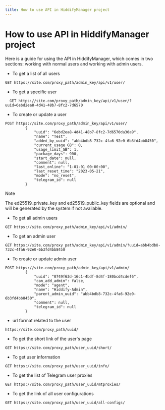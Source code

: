 ```yaml
---
title: How to use API in HiddifyManager project
---
```


# How to use API in HiddifyManager project

Here is a guide for using the API in HiddifyManager, which comes in two sections: working with normal users and working with admin users.

* To get a list of all users
  
```
GET https://site.com/proxy_path/admin_key/api/v1/user/
```

* To get a specific user

```
  GET https://site.com/proxy_path/admin_key/api/v1/user/?uuid=6ebd2ea8-4d41-48b7-8fc2-7d6570
```

* To create or update a user

```
POST https://site.com/proxy_path/admin_key/api/v1/user/
         {
             "uuid": "6ebd2ea8-4d41-48b7-8fc2-7d6570da30a9",
             "name": "Test",
             "added_by_uuid": "abb4bdb8-732c-4fa6-92e0-6b3fd4bb8450",
             "current_usage_GB": 0,
             "usage_limit_GB": 1,
             "package_days": 900,
             "start_date": null,
             "comment": null,
             "last_online": "1-01-01 00:00:00",
             "last_reset_time": "2023-05-21",
             "mode": "no_reset",
             "telegram_id": null
         }
```
> [!Note]
> The ed25519_private_key and ed25519_public_key fields are optional and will be generated by the system if not available.

* To get all admin users
```
GET https://site.com/proxy_path/admin_key/api/v1/admin/
```
* To get an admin user
```
GET https://site.com/proxy_path/admin_key/api/v1/admin/?uuid=abb4bdb8-732c-4fa6-92e0-6b3fd4bb8450
```
* To create or update admin user
```
POST https://site.com/proxy_path/admin_key/api/v1/admin/
         {
             "uuid": "0749f63d-16c1-4bdf-8d4f-180bcd4cdef6",
             "can_add_admin": false,
             "mode": "agent",
             "name": "Hiddify-Admin",
             "parent_admin_uuid": "abb4bdb8-732c-4fa6-92e0-6b3fd4bb8450",
             "comment": null,
             "telegram_id": null
         }
```
* url format related to the user
```
https://site.com/proxy_path/uuid/
```
* To get the short link of the user's page
```
GET https://site.com/proxy_path/user_uuid/short/
```
* To get user information
```
GET https://site.com/proxy_path/user_uuid/info/
```
* To get the list of Telegram user proxies
```
GET https://site.com/proxy_path/user_uuid/mtproxies/
```
* To get the link of all user configurations
```
GET https://site.com/proxy_path/user_uuid/all-configs/
```
